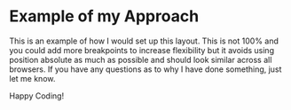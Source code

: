 # Example of my Approach

This is an example of how I would set up this layout. This is not 100% and you could add more breakpoints to increase flexibility but it avoids using position absolute as much as possible and should look similar across all browsers. If you have any questions as to why I have done something, just let me know.

Happy Coding!
